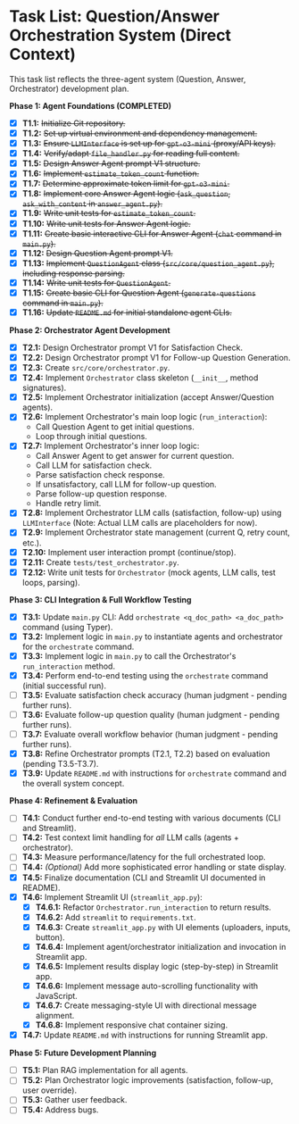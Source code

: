 # Task List: Question/Answer Orchestration System (Direct Context)

This task list reflects the three-agent system (Question, Answer, Orchestrator) development plan.

**Phase 1: Agent Foundations (COMPLETED)**

*   [x] **T1.1:** ~~Initialize Git repository.~~
*   [x] **T1.2:** ~~Set up virtual environment and dependency management.~~
*   [x] **T1.3:** ~~Ensure `LLMInterface` is set up for `gpt-o3-mini` (proxy/API keys).~~
*   [x] **T1.4:** ~~Verify/adapt `file_handler.py` for reading full content.~~
*   [x] **T1.5:** ~~Design Answer Agent prompt V1 structure.~~
*   [x] **T1.6:** ~~Implement `estimate_token_count` function.~~
*   [x] **T1.7:** ~~Determine approximate token limit for `gpt-o3-mini`.~~
*   [x] **T1.8:** ~~Implement core Answer Agent logic (`ask_question`, `ask_with_content` in `answer_agent.py`).~~
*   [x] **T1.9:** ~~Write unit tests for `estimate_token_count`.~~
*   [x] **T1.10:** ~~Write unit tests for Answer Agent logic.~~
*   [x] **T1.11:** ~~Create basic interactive CLI for Answer Agent (`chat` command in `main.py`).~~
*   [x] **T1.12:** ~~Design Question Agent prompt V1.~~
*   [x] **T1.13:** ~~Implement `QuestionAgent` class (`src/core/question_agent.py`), including response parsing.~~
*   [x] **T1.14:** ~~Write unit tests for `QuestionAgent`.~~
*   [x] **T1.15:** ~~Create basic CLI for Question Agent (`generate-questions` command in `main.py`).~~
*   [x] **T1.16:** ~~Update `README.md` for initial standalone agent CLIs.~~

**Phase 2: Orchestrator Agent Development**

*   [x] **T2.1:** Design Orchestrator prompt V1 for Satisfaction Check.
*   [x] **T2.2:** Design Orchestrator prompt V1 for Follow-up Question Generation.
*   [x] **T2.3:** Create `src/core/orchestrator.py`.
*   [x] **T2.4:** Implement `Orchestrator` class skeleton (`__init__`, method signatures).
*   [x] **T2.5:** Implement Orchestrator initialization (accept Answer/Question agents).
*   [x] **T2.6:** Implement Orchestrator's main loop logic (`run_interaction`):
    *   Call Question Agent to get initial questions.
    *   Loop through initial questions.
*   [x] **T2.7:** Implement Orchestrator's inner loop logic:
    *   Call Answer Agent to get answer for current question.
    *   Call LLM for satisfaction check.
    *   Parse satisfaction check response.
    *   If unsatisfactory, call LLM for follow-up question.
    *   Parse follow-up question response.
    *   Handle retry limit.
*   [x] **T2.8:** Implement Orchestrator LLM calls (satisfaction, follow-up) using `LLMInterface` (Note: Actual LLM calls are placeholders for now).
*   [x] **T2.9:** Implement Orchestrator state management (current Q, retry count, etc.).
*   [x] **T2.10:** Implement user interaction prompt (continue/stop).
*   [x] **T2.11:** Create `tests/test_orchestrator.py`.
*   [x] **T2.12:** Write unit tests for `Orchestrator` (mock agents, LLM calls, test loops, parsing).

**Phase 3: CLI Integration & Full Workflow Testing**

*   [x] **T3.1:** Update `main.py` CLI: Add `orchestrate <q_doc_path> <a_doc_path>` command (using Typer).
*   [x] **T3.2:** Implement logic in `main.py` to instantiate agents and orchestrator for the `orchestrate` command.
*   [x] **T3.3:** Implement logic in `main.py` to call the Orchestrator's `run_interaction` method.
*   [x] **T3.4:** Perform end-to-end testing using the `orchestrate` command (initial successful run).
*   [ ] **T3.5:** Evaluate satisfaction check accuracy (human judgment - pending further runs).
*   [ ] **T3.6:** Evaluate follow-up question quality (human judgment - pending further runs).
*   [ ] **T3.7:** Evaluate overall workflow behavior (human judgment - pending further runs).
*   [x] **T3.8:** Refine Orchestrator prompts (T2.1, T2.2) based on evaluation (pending T3.5-T3.7).
*   [x] **T3.9:** Update `README.md` with instructions for `orchestrate` command and the overall system concept.

**Phase 4: Refinement & Evaluation**

*   [ ] **T4.1:** Conduct further end-to-end testing with various documents (CLI and Streamlit).
*   [ ] **T4.2:** Test context limit handling for *all* LLM calls (agents + orchestrator).
*   [ ] **T4.3:** Measure performance/latency for the full orchestrated loop.
*   [ ] **T4.4:** *(Optional)* Add more sophisticated error handling or state display.
*   [x] **T4.5:** Finalize documentation (CLI and Streamlit UI documented in README).
*   [x] **T4.6:** Implement Streamlit UI (`streamlit_app.py`):
    *   [x] **T4.6.1:** Refactor `Orchestrator.run_interaction` to return results.
    *   [x] **T4.6.2:** Add `streamlit` to `requirements.txt`.
    *   [x] **T4.6.3:** Create `streamlit_app.py` with UI elements (uploaders, inputs, button).
    *   [x] **T4.6.4:** Implement agent/orchestrator initialization and invocation in Streamlit app.
    *   [x] **T4.6.5:** Implement results display logic (step-by-step) in Streamlit app.
    *   [x] **T4.6.6:** Implement message auto-scrolling functionality with JavaScript.
    *   [x] **T4.6.7:** Create messaging-style UI with directional message alignment.
    *   [x] **T4.6.8:** Implement responsive chat container sizing.
*   [x] **T4.7:** Update `README.md` with instructions for running Streamlit app.

**Phase 5: Future Development Planning**

*   [ ] **T5.1:** Plan RAG implementation for all agents.
*   [ ] **T5.2:** Plan Orchestrator logic improvements (satisfaction, follow-up, user override).
*   [ ] **T5.3:** Gather user feedback.
*   [ ] **T5.4:** Address bugs. 